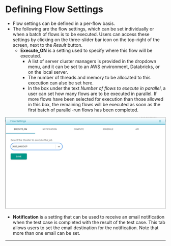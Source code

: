 # Defining Flow Settings

* Flow settings can be defined in a per-flow basis.
* The following are the flow settings, which can be set individually or when a batch of flows is to be executed. Users can access these settings by clicking on the three-slider bar icon on the top-right of the screen, next to the _Result_ button.
  * **Execute\_ON** is a setting used to specify where this flow will be executed.
    * A list of server cluster managers is provided in the dropdown menu, and it can be set to an AWS environment, Databricks, or on the local server.
    * The number of threads and memory to be allocated to this execution can also be set here.
    * In the box under the text _Number of flows to execute in parallel_, a user can set how many flows are to be executed in parallel. If more flows have been selected for execution than those allowed in this box, the remaining flows will be executed as soon as the first batch of parallel-run flows has been completed.

![](../../.gitbook/assets/flwo_settings_execute_on.jpg)

* **Notification** is a setting that can be used to receive an email notification when the test case is completed with the result of the test case. This tab allows users to set the email destination for the notification. Note that more than one email can be set.

***
